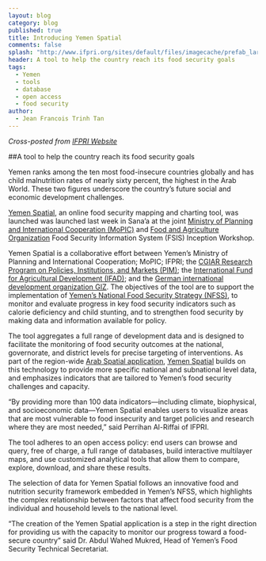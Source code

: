 ```yaml
---
layout: blog
category: blog
published: true
title: Introducing Yemen Spatial
comments: false
splash: "http://www.ifpri.org/sites/default/files/imagecache/prefab_large/yemenspatial_240.png"
header: A tool to help the country reach its food security goals
tags: 
  - Yemen
  - tools
  - database
  - open access
  - food security
author: 
  - Jean Francois Trinh Tan
---
```


_Cross-posted from [IFPRI Website](http://www.ifpri.org/blog/introducing-yemen-spatial)_

##A tool to help the country reach its food security goals

Yemen ranks among the ten most food-insecure countries globally and has child malnutrition rates of nearly sixty percent, the highest in the Arab World. These two figures underscore the country’s future social and economic development challenges.

[Yemen Spatial](http://www.arabspatial.org/?id=YEM), an online food security mapping and charting tool, was launched was launched last week in Sana’a at the joint [Ministry of Planning and International Cooperation (MoPIC)](http://www.mpic-yemen.org/mpic/) and [Food and Agriculture Organization](http://www.fao.org/) Food Security Information System (FSIS) Inception Workshop.

Yemen Spatial is a collaborative effort between Yemen’s Ministry of Planning and International Cooperation; MoPIC; IFPRI; the [CGIAR Research Program on Policies, Institutions, and Markets (PIM)](http://www.pim.cgiar.org/); the [International Fund for Agricultural Development (IFAD)](http://ifad.org/); and the [German international development organization GIZ](http://www.giz.de/en/worldwide/369.html). The objectives of the tool are to support the implementation of [Yemen’s National Food Security Strategy (NFSS)](http://www.ifpri.org/publication/food-basis-development-and-security), to monitor and evaluate progress in key food security indicators such as calorie deficiency and child stunting, and to strengthen food security by making data and information available for policy.

The tool aggregates a full range of development data and is designed to facilitate the monitoring of food security outcomes at the national, governorate, and district levels for precise targeting of interventions. As part of the region-wide [Arab Spatial application](http://www.arabspatial.org/), [Yemen Spatial](http://www.arabspatial.org/yemen) builds on this technology to provide more specific national and subnational level data, and emphasizes indicators that are tailored to Yemen’s food security challenges and capacity.

“By providing more than 100 data indicators—including climate, biophysical, and socioeconomic data—Yemen Spatial enables users to visualize areas that are most vulnerable to food insecurity and target policies and research where they are most needed,” said Perrihan Al-Riffai of IFPRI.

The tool adheres to an open access policy: end users can browse and query, free of charge, a full range of databases, build interactive multilayer maps, and use customized analytical tools that allow them to compare, explore, download, and share these results.

The selection of data for Yemen Spatial follows an innovative food and nutrition security framework embedded in Yemen’s NFSS, which highlights the complex relationship between factors that affect food security from the individual and household levels to the national level.

“The creation of the Yemen Spatial application is a step in the right direction for providing us with the capacity to monitor our progress toward a food-secure country” said Dr. Abdul Wahed Mukred, Head of Yemen’s Food Security Technical Secretariat.